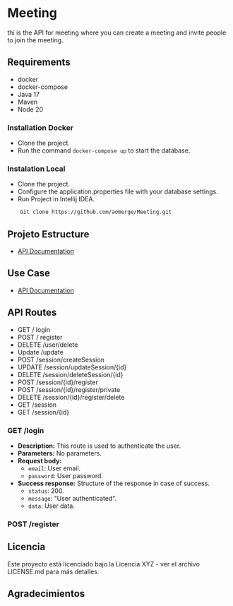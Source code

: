 # Meeting
thi is the API for meeting where you can create a meeting and invite people to join the meeting.

## Requirements
- docker
- docker-compose
- Java 17
- Maven
- Node 20

### Installation Docker
- Clone the project.
- Run the command `docker-compose up` to start the database.

### Instalation Local
- Clone the project.
- Configure the application.properties file with your database settings.
- Run Project in Intellij IDEA.
``` Bash
    Git clone https://github.com/aomerge/Meeting.git    
```
## Projeto Estructure
- [API Documentation](./StructureProject.md)


## Use Case
- [API Documentation](./UseCase.md)

## API Routes

* GET / login
* POST / register
* DELETE /user/delete
* Update /update
* POST /session/createSession
* UPDATE /session/updateSession/{id}
* DELETE /session/deleteSession/{id}
* POST /session/{id}/register
* POST /session/{id}/register/private
* DELETE /session/{id}/register/delete
* GET /session
* GET /session/{id}

### GET /login

- **Description:** This route is used to authenticate the user.
- **Parameters:** No parameters.
- **Request body:** 
  - `email`: User email.
  - `password`: User password.
- **Success response:** Structure of the response in case of success.
    - `status`: 200.
    - `message`: "User authenticated".
    - `data`: User data.

### POST /register



## Licencia

Este proyecto está licenciado bajo la Licencia XYZ - ver el archivo LICENSE.md para más detalles.

## Agradecimientos

